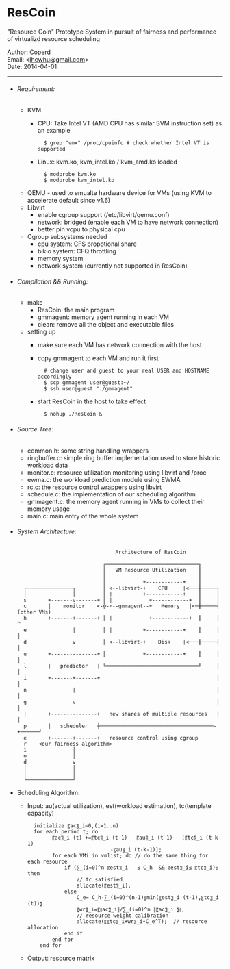 # ResCoin #
"Resource Coin" Prototype System in pursuit of fairness and performance of virtualizd resource scheduling

Author: [Coperd](http://coperd.info)  
Email: <<lhcwhu@gmail.com>>   
Date: 2014-04-01
* * *

- ###### Requirement: ##

    - KVM 
        - CPU: Take Intel VT (AMD CPU has similar SVM instruction set) as an example 
          		
        		$ grep "vmx" /proc/cpuinfo # check whether Intel VT is supported
      
        - Linux: kvm.ko, kvm_intel.ko / kvm_amd.ko loaded
         
       
        		$ modprobe kvm.ko
        		$ modprobe kvm_intel.ko 
        
    - QEMU - used to emualte hardware device for VMs (using KVM to accelerate default since v1.6) 
    - Libvirt
        - enable cgroup support (/etc/libvirt/qemu.conf)
        - network: bridged (enable each VM to have network connection) 
        - better pin vcpu to physical cpu
    - Cgroup subsystems needed
        - cpu system: CFS propotional share
        - blkio system: CFQ throttling 
        - memory system
        - network system (currently not supported in ResCoin)

- ###### Compilation && Running:

    - make 
        - ResCoin: the main program
        - gmmagent: memory agent running in each VM 
        - clean: remove all the object and executable files
    - setting up
        - make sure each VM has network connection with the host
        - copy gmmagent to each VM and run it first  
        
        		# change user and guest to your real USER and HOSTNAME accordingly
        		$ scp gmmagent user@guest:~/ 
        		$ ssh user@guest "./gmmagent"
        		
        - start ResCoin in the host to take effect
        	
        		$ nohup ./ResCoin &

- ###### Source Tree:
    - common.h: some string handling wrappers
    - ringbuffer.c: simple ring buffer implementation used to store historic 
                    workload data
    - monitor.c: resource utilization monitoring using libvirt and /proc
    - ewma.c: the workload prediction module using EWMA 
    - rc.c: the resource control wrappers using libvirt
    - schedule.c: the implementation of our scheduling algorithm
    - gmmagent.c: the memory agent running in VMs to collect their memory usage
    - main.c: main entry of the whole system

- ###### System Architecture:


	                                  Architecture of ResCoin                            
    	                                                
     	                 	      ╔══════════════════════════════╗
  	                              ║   VM Resource Utilization    ║
 	                              ║                              ║
   	                       		  ║            +------------+    ║
	   	┌───────────────┐         ║ <--libvirt-+    CPU     |<───╫─────┐
	   	│               │         ║ |          +------------+    ║     │
	   	s       +-------v-------+ ║ |            +------------+  ║     │
	   	c       |    monitor    <-╬-<--gmmagent--+   Memory   |<─╫─────┤ (other VMs)
	   	h       +-------+-------+ ║ |            +------------+  ║     │      ^
	   	e               |         ║ |          +------------+    ║     │      │
	   	d               v         ║ <--libvirt-+    Disk    |<───╫─────┤      │
	   	u       +---------------+ ║            +------------+    ║     │      │
	   	l       |   predictor   | ╚══════════════════════════════╝     │      │
	   	i       +-------+-------+                                      │      │
	   	n               |                                              │      │
	   	g               v                                              │      │
	   	|       +---------------+   new shares of multiple resources   |      │
	   	p       |   scheduler   ┼─────────────────────────────────────-+──────┘
	   	e       +-------+-------+   resource control using cgroup
	   	r    <our fairness algorithm>
	   	i               │        
	   	o               │
	   	d               v
	   	│               │
	   	│               │
	   	└───────────────┘



- Scheduling Algorithm:  
  - Input: au(actual utilization), est(workload estimation), tc(template capacity)
	 
		  initialize 〖ac〗_i←0,(i=1..n)
		  for each period t; do
				〖ac〗_i (t) +=〖tc〗_i (t-1) - 〖au〗_i (t-1) - [〖tc〗_i (t-k-1)
 	    	                       -〖au〗_i (t-k-1)]; 
				for each VMi in vmlist; do // do the same thing for each resource
					if (∑_(i=0)^n 〖est〗_i   ≤ C_h  && 〖est〗_i≤ 〖tc〗_i); then 
  	             	    // tc satisfied
						allocate(〖est〗_i);
					else
						C_e= C_h-∑_(i=0)^(n-1)〖min(〖est〗_i (t-1),〖tc〗_i (t))〗
						〖wr〗_i=〖∥ac〗_i∥∕∑_(i=0)^n ∥〖ac〗_i 〗∥; 
	       	            // resource weight calibration
 						allocate(〖〖tc〗_i+wr〗_i∙C_e^T);  // resource allocation
 					end if
	 			end for
		 	end for
		
  - Output: resource matrix
